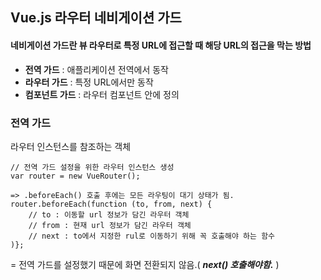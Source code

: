 ## Vue.js 라우터 네비게이션 가드

#### 네비게이션 가드란 뷰 라우터로 특정 URL에 접근할 때 해당 URL의 접근을 막는 방법 

- **전역 가드** : 애플리케이션 전역에서 동작
- **라우터 가드** : 특정 URL에서만 동작
- **컴포넌트 가드** : 라우터 컴포넌트 안에 정의

### **전역 가드**
라우터 인스턴스를 참조하는 객체

```
// 전역 가드 설정을 위한 라우터 인스턴스 생성
var router = new VueRouter();

=> .beforeEach() 호출 후에는 모든 라우팅이 대기 상태가 됨. 
router.beforeEach(function (to, from, next) {
    // to : 이동할 url 정보가 담긴 라우터 객체
    // from : 현재 url 정보가 담긴 라우터 객체
    // next : to에서 지정한 rul로 이동하기 위해 꼭 호출해야 하는 함수 
)};
```
= 전역 가드를 설정했기 때문에 화면 전환되지 않음.( **_next() 호출해야함._** )
 



